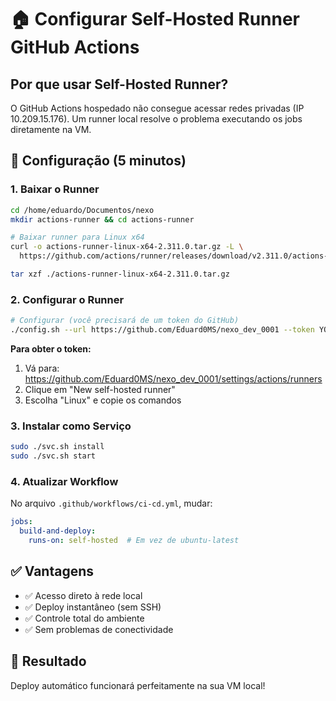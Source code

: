 # 🏠 Configurar Self-Hosted Runner GitHub Actions

## Por que usar Self-Hosted Runner?

O GitHub Actions hospedado não consegue acessar redes privadas (IP 10.209.15.176).
Um runner local resolve o problema executando os jobs diretamente na VM.

## 🔧 Configuração (5 minutos)

### 1. Baixar o Runner
```bash
cd /home/eduardo/Documentos/nexo
mkdir actions-runner && cd actions-runner

# Baixar runner para Linux x64
curl -o actions-runner-linux-x64-2.311.0.tar.gz -L \
  https://github.com/actions/runner/releases/download/v2.311.0/actions-runner-linux-x64-2.311.0.tar.gz

tar xzf ./actions-runner-linux-x64-2.311.0.tar.gz
```

### 2. Configurar o Runner
```bash
# Configurar (você precisará de um token do GitHub)
./config.sh --url https://github.com/Eduard0MS/nexo_dev_0001 --token YOUR_TOKEN
```

**Para obter o token:**
1. Vá para: https://github.com/Eduard0MS/nexo_dev_0001/settings/actions/runners
2. Clique em "New self-hosted runner"
3. Escolha "Linux" e copie os comandos

### 3. Instalar como Serviço
```bash
sudo ./svc.sh install
sudo ./svc.sh start
```

### 4. Atualizar Workflow
No arquivo `.github/workflows/ci-cd.yml`, mudar:
```yaml
jobs:
  build-and-deploy:
    runs-on: self-hosted  # Em vez de ubuntu-latest
```

## ✅ Vantagens
- ✅ Acesso direto à rede local
- ✅ Deploy instantâneo (sem SSH)
- ✅ Controle total do ambiente
- ✅ Sem problemas de conectividade

## 🎯 Resultado
Deploy automático funcionará perfeitamente na sua VM local! 